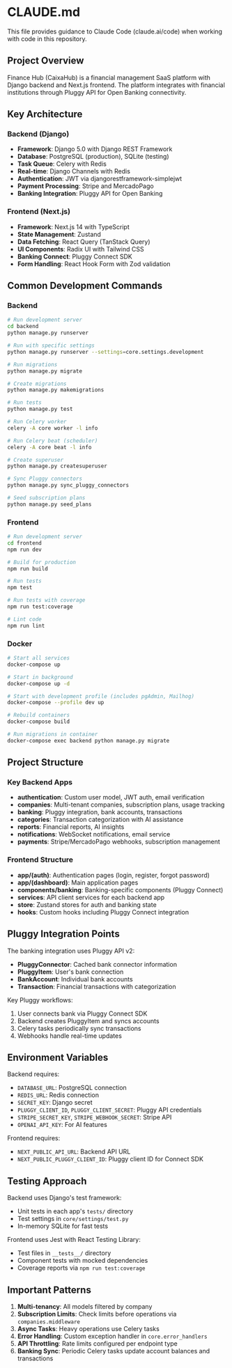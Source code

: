 # CLAUDE.md

This file provides guidance to Claude Code (claude.ai/code) when working with code in this repository.

## Project Overview

Finance Hub (CaixaHub) is a financial management SaaS platform with Django backend and Next.js frontend. The platform integrates with financial institutions through Pluggy API for Open Banking connectivity.

## Key Architecture

### Backend (Django)
- **Framework**: Django 5.0 with Django REST Framework
- **Database**: PostgreSQL (production), SQLite (testing)
- **Task Queue**: Celery with Redis
- **Real-time**: Django Channels with Redis
- **Authentication**: JWT via djangorestframework-simplejwt
- **Payment Processing**: Stripe and MercadoPago
- **Banking Integration**: Pluggy API for Open Banking

### Frontend (Next.js)
- **Framework**: Next.js 14 with TypeScript
- **State Management**: Zustand
- **Data Fetching**: React Query (TanStack Query)
- **UI Components**: Radix UI with Tailwind CSS
- **Banking Connect**: Pluggy Connect SDK
- **Form Handling**: React Hook Form with Zod validation

## Common Development Commands

### Backend
```bash
# Run development server
cd backend
python manage.py runserver

# Run with specific settings
python manage.py runserver --settings=core.settings.development

# Run migrations
python manage.py migrate

# Create migrations
python manage.py makemigrations

# Run tests
python manage.py test

# Run Celery worker
celery -A core worker -l info

# Run Celery beat (scheduler)
celery -A core beat -l info

# Create superuser
python manage.py createsuperuser

# Sync Pluggy connectors
python manage.py sync_pluggy_connectors

# Seed subscription plans
python manage.py seed_plans
```

### Frontend
```bash
# Run development server
cd frontend
npm run dev

# Build for production
npm run build

# Run tests
npm test

# Run tests with coverage
npm run test:coverage

# Lint code
npm run lint
```

### Docker
```bash
# Start all services
docker-compose up

# Start in background
docker-compose up -d

# Start with development profile (includes pgAdmin, Mailhog)
docker-compose --profile dev up

# Rebuild containers
docker-compose build

# Run migrations in container
docker-compose exec backend python manage.py migrate
```

## Project Structure

### Key Backend Apps
- **authentication**: Custom user model, JWT auth, email verification
- **companies**: Multi-tenant companies, subscription plans, usage tracking
- **banking**: Pluggy integration, bank accounts, transactions
- **categories**: Transaction categorization with AI assistance
- **reports**: Financial reports, AI insights
- **notifications**: WebSocket notifications, email service
- **payments**: Stripe/MercadoPago webhooks, subscription management

### Frontend Structure
- **app/(auth)**: Authentication pages (login, register, forgot password)
- **app/(dashboard)**: Main application pages
- **components/banking**: Banking-specific components (Pluggy Connect)
- **services**: API client services for each backend app
- **store**: Zustand stores for auth and banking state
- **hooks**: Custom hooks including Pluggy Connect integration

## Pluggy Integration Points

The banking integration uses Pluggy API v2:
- **PluggyConnector**: Cached bank connector information
- **PluggyItem**: User's bank connection
- **BankAccount**: Individual bank accounts
- **Transaction**: Financial transactions with categorization

Key Pluggy workflows:
1. User connects bank via Pluggy Connect SDK
2. Backend creates PluggyItem and syncs accounts
3. Celery tasks periodically sync transactions
4. Webhooks handle real-time updates

## Environment Variables

Backend requires:
- `DATABASE_URL`: PostgreSQL connection
- `REDIS_URL`: Redis connection
- `SECRET_KEY`: Django secret
- `PLUGGY_CLIENT_ID`, `PLUGGY_CLIENT_SECRET`: Pluggy API credentials
- `STRIPE_SECRET_KEY`, `STRIPE_WEBHOOK_SECRET`: Stripe API
- `OPENAI_API_KEY`: For AI features

Frontend requires:
- `NEXT_PUBLIC_API_URL`: Backend API URL
- `NEXT_PUBLIC_PLUGGY_CLIENT_ID`: Pluggy client ID for Connect SDK

## Testing Approach

Backend uses Django's test framework:
- Unit tests in each app's `tests/` directory
- Test settings in `core/settings/test.py`
- In-memory SQLite for fast tests

Frontend uses Jest with React Testing Library:
- Test files in `__tests__/` directory
- Component tests with mocked dependencies
- Coverage reports via `npm run test:coverage`

## Important Patterns

1. **Multi-tenancy**: All models filtered by company
2. **Subscription Limits**: Check limits before operations via `companies.middleware`
3. **Async Tasks**: Heavy operations use Celery tasks
4. **Error Handling**: Custom exception handler in `core.error_handlers`
5. **API Throttling**: Rate limits configured per endpoint type
6. **Banking Sync**: Periodic Celery tasks update account balances and transactions